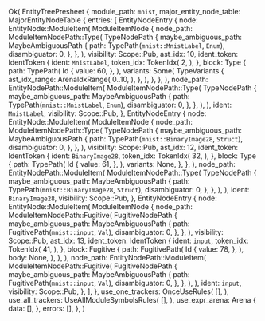 Ok(
    EntityTreePresheet {
        module_path: `mnist`,
        major_entity_node_table: MajorEntityNodeTable {
            entries: [
                EntityNodeEntry {
                    node: EntityNode::ModuleItem(
                        ModuleItemNode {
                            node_path: ModuleItemNodePath::Type(
                                TypeNodePath {
                                    maybe_ambiguous_path: MaybeAmbiguousPath {
                                        path: TypePath(`mnist::MnistLabel`, `Enum`),
                                        disambiguator: 0,
                                    },
                                },
                            ),
                            visibility: Scope::Pub,
                            ast_idx: 10,
                            ident_token: IdentToken {
                                ident: `MnistLabel`,
                                token_idx: TokenIdx(
                                    2,
                                ),
                            },
                            block: Type {
                                path: TypePath(
                                    Id {
                                        value: 60,
                                    },
                                ),
                                variants: Some(
                                    TypeVariants {
                                        ast_idx_range: ArenaIdxRange(
                                            0..10,
                                        ),
                                    },
                                ),
                            },
                        },
                    ),
                    node_path: EntityNodePath::ModuleItem(
                        ModuleItemNodePath::Type(
                            TypeNodePath {
                                maybe_ambiguous_path: MaybeAmbiguousPath {
                                    path: TypePath(`mnist::MnistLabel`, `Enum`),
                                    disambiguator: 0,
                                },
                            },
                        ),
                    ),
                    ident: `MnistLabel`,
                    visibility: Scope::Pub,
                },
                EntityNodeEntry {
                    node: EntityNode::ModuleItem(
                        ModuleItemNode {
                            node_path: ModuleItemNodePath::Type(
                                TypeNodePath {
                                    maybe_ambiguous_path: MaybeAmbiguousPath {
                                        path: TypePath(`mnist::BinaryImage28`, `Struct`),
                                        disambiguator: 0,
                                    },
                                },
                            ),
                            visibility: Scope::Pub,
                            ast_idx: 12,
                            ident_token: IdentToken {
                                ident: `BinaryImage28`,
                                token_idx: TokenIdx(
                                    32,
                                ),
                            },
                            block: Type {
                                path: TypePath(
                                    Id {
                                        value: 61,
                                    },
                                ),
                                variants: None,
                            },
                        },
                    ),
                    node_path: EntityNodePath::ModuleItem(
                        ModuleItemNodePath::Type(
                            TypeNodePath {
                                maybe_ambiguous_path: MaybeAmbiguousPath {
                                    path: TypePath(`mnist::BinaryImage28`, `Struct`),
                                    disambiguator: 0,
                                },
                            },
                        ),
                    ),
                    ident: `BinaryImage28`,
                    visibility: Scope::Pub,
                },
                EntityNodeEntry {
                    node: EntityNode::ModuleItem(
                        ModuleItemNode {
                            node_path: ModuleItemNodePath::Fugitive(
                                FugitiveNodePath {
                                    maybe_ambiguous_path: MaybeAmbiguousPath {
                                        path: FugitivePath(`mnist::input`, `Val`),
                                        disambiguator: 0,
                                    },
                                },
                            ),
                            visibility: Scope::Pub,
                            ast_idx: 13,
                            ident_token: IdentToken {
                                ident: `input`,
                                token_idx: TokenIdx(
                                    41,
                                ),
                            },
                            block: Fugitive {
                                path: FugitivePath(
                                    Id {
                                        value: 78,
                                    },
                                ),
                                body: None,
                            },
                        },
                    ),
                    node_path: EntityNodePath::ModuleItem(
                        ModuleItemNodePath::Fugitive(
                            FugitiveNodePath {
                                maybe_ambiguous_path: MaybeAmbiguousPath {
                                    path: FugitivePath(`mnist::input`, `Val`),
                                    disambiguator: 0,
                                },
                            },
                        ),
                    ),
                    ident: `input`,
                    visibility: Scope::Pub,
                },
            ],
        },
        use_one_trackers: OnceUseRules(
            [],
        ),
        use_all_trackers: UseAllModuleSymbolsRules(
            [],
        ),
        use_expr_arena: Arena {
            data: [],
        },
        errors: [],
    },
)